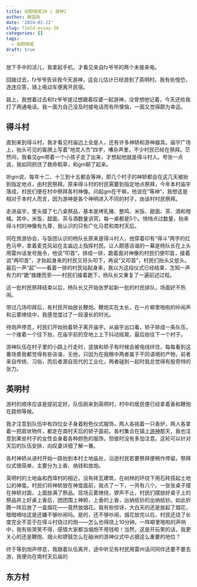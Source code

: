 ```yaml
---
title: 田野随笔30 | 游神2
author: 黄国政
date: '2024-02-22'
slug: field-essay-30
categories: []
tags:
  - 田野随笔
draft: true
---
```


<!--more-->

放下手中的活儿，我拿起手机，才看见来自fz爷爷的两个未接来电。

回拨过去，fz爷爷告诉我今天游神，这会儿估计已经游到了英明村。我有些惶恐，连连应答，骑上电动车便离开民宿。

路上，我想着过去和fz爷爷提过想跟着叹婆一起游神，没曾想他记着，今天还给我打了两通电话。我一面为自己没及时接电话而有所懊恼，一面又觉得颇为幸运。


## 得斗村

直到来到得斗村，我才看见村庙边上全是人，还有许多神轿和游神器具。庙宇广场上，抬头可见的匾牌上写着“地灵人杰”四字，嘈杂声里，不少村民已经在祭拜。茫然间，我看见gm带着一个小孩子走了出来，才想起他就是得斗村人。夸张一点说，我如同抓住了救命稻草，和gm聊了起来。

听gm说，每年十二、十三到十五都会等神，即几个村子的神轿都会在这几天被抬到指定地点，由村民祭拜。原来得斗村的村民需要到指定地点祭拜，今年本村庙宇落成，村民们便在村中祭拜各村神像。问起gm在干嘛，他说在“等神”，我想这是相对于本村人而言，因为游神是各个神明进入不同的村子，由该村村民祭拜。

走进庙宇，里头摆了七八桌祭品，基本是烤乳猪、整鸡、米饭、甜面、茶、酒和柑橘。其中，米饭、甜面、茶与酒数量讲究，每一桌都是5个。悄悄点过数量，抬来得斗村的神像有九尊，我认识的只有广化马君和南村天后。

同在旅游协会，与饭团认识的杨队长原来是得斗村人，他穿着印有“得斗”两字的红色马甲，拿着麦克风站在主庙边上指挥村民。让人颇感诙谐的一幕是杨队长在上头用雷州话发号施令，他说“叩首”，排成一排，跪着面对神像的村民们便叩首，接着说“再叩首”，才抬起身来的村民又将头叩下，再说“又叩首”，村民们抬头又低头。最后一声“起”——看着一排的村民站起身来，我以为这段仪式已经结束，怎知一声有力的“跪”接踵而至——村民们接着跪下，杨队长又重复了一遍前述过程。

这一批村民祭拜结束以后，杨队长又开始张罗起新一批的村民排队，场面好不热闹。

带过几场叩拜后，有村民开始放长鞭炮。鞭炮实在太长，在一片噼里啪啦的吵闹声和云雾缭绕中，我感觉度过了一段漫长的时光。

待炮声停息，村民们开始抬着轿子离开庙宇。从庙宇出口看，轿子排成一条队伍，一个接着一个往下抬，在庙宇前的空地上上下抖动摇晃，最后抬往下一个村子。

游神队伍在村子里的小路上行走时，竖旗和轿子有时候会被电线绊住，每每看到这番场景我都觉得有些诙谐，无他，只因为在我眼中两者属于不同语境的产物，前者来自传统、习俗，而后者源自现代的工业化，两者碰到一起时我总觉得有股奇特的张力。

## 英明村

游村的顺序应该是提前定好，队伍刚来到英明村，村中的居民便已经拿着香和鞭炮在路侧等候。

我才注意到队伍中有四位女子身着粉色仪式服饰，两人各挑着一只香炉，两人各拿着一把扇状物件，都走在南村天后的轿子面前。各村集合在镇上[游神](https://guozheng.rbind.io/posts/2024/02/filed-essay-28/)那天，我也注意到某些村子的女性会身着各种颜色的服饰，但彼时没有多加注意。这轮可以针对天后的队伍安排，向叹婆详细了解一番。

各村神轿从进村开始一路抬到本村土地庙处，沿途村民若要祭拜便稍作停留。祭拜仪式很简单，主要分为上香、纳钱和放炮。

英明村的土地庙和西埠村的相近，没有砖瓦建筑，在树林的环绕下用石砖搭起土地公的神龛。村民们将神轿放在神龛面前，我点了一下，一共有八个。一张张桌子摆在神轿对面，上面放满了祭品。现场云雾缭绕，锣声不止，村民们摆放好桌子上的祭品并上好桌上香后，团团围上神轿，上香的上香，出纳纸钞的出纳纸钞。如此折腾一阵后放了一盒烟花——竟然放烟花。我有些惊讶，大白天的还是放起了烟花，暗暗嘀咕这是还嫌不够吵闹吗。是的，还不够吵闹，烟花放完以后，村民还烧了长度完全不亚于在得斗村烧过的炮——怎么也得烧上10分钟。一阵噼里啪啦的声响中，我有些哭笑不得，感情大家都当烟炮不用钱啦！当然，这是开玩笑的话，我更关心的还是鞭炮、烟火和锣鼓怎么在硇洲的游神仪式中占据这么重要的地位？

终于等到炮声停息，我跟着队伍离开，途中听见有村民用雷州话问同伴还要不要去游，我便向在南村天后庙的

## 东方村




